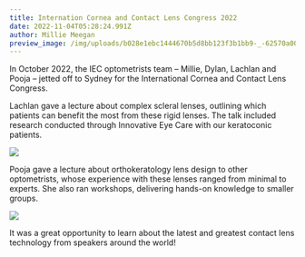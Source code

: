 ```yaml
---
title: Internation Cornea and Contact Lens Congress 2022
date: 2022-11-04T05:28:24.991Z
author: Millie Meegan
preview_image: /img/uploads/b028e1ebc1444670b5d8bb123f3b1bb9-_-62570a0024d85d201e6e2cd67ccae640-copy.jpg
---
```

In October 2022, the IEC optometrists team – Millie, Dylan, Lachlan and Pooja – jetted off to Sydney for the International Cornea and Contact Lens Congress.

Lachlan gave a lecture about complex scleral lenses, outlining which patients can benefit the most from these rigid lenses. The talk included research conducted through Innovative Eye Care with our keratoconic patients.

![](/img/uploads/1.jpeg)

Pooja gave a lecture about orthokeratology lens design to other optometrists, whose experience with these lenses ranged from minimal to experts. She also ran workshops, delivering hands-on knowledge to smaller groups.

![](/img/uploads/2.jpeg)

It was a great opportunity to learn about the latest and greatest contact lens technology from speakers around the world!